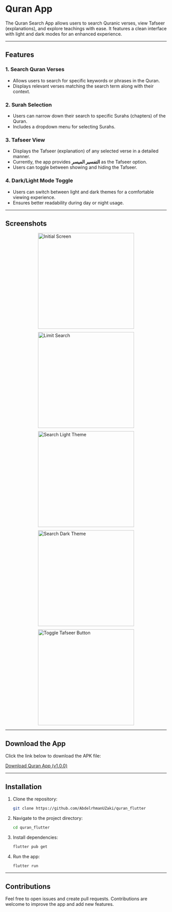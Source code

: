 
# Quran App

The Quran Search App allows users to search Quranic verses, view Tafseer (explanations), and explore teachings with ease. It features a clean interface with light and dark modes for an enhanced experience.


---

## Features

### 1. **Search Quran Verses**
- Allows users to search for specific keywords or phrases in the Quran.
- Displays relevant verses matching the search term along with their context.

### 2. **Surah Selection**
- Users can narrow down their search to specific Surahs (chapters) of the Quran.
- Includes a dropdown menu for selecting Surahs.

### 3. **Tafseer View**
- Displays the Tafseer (explanation) of any selected verse in a detailed manner.
- Currently, the app provides **التفسير الميسر** as the Tafseer option.
- Users can toggle between showing and hiding the Tafseer.

### 4. **Dark/Light Mode Toggle**
- Users can switch between light and dark themes for a comfortable viewing experience.
- Ensures better readability during day or night usage.

---

## Screenshots

<div style="display: flex; flex-wrap: wrap; justify-content: center; gap: 10px;">

  <img src="images/initial-screen.png" alt="Initial Screen" width="300">
  <img src="images/limit-search.png" alt="Limit Search" width="300">
  <img src="images/search-light-theme.png" alt="Search Light Theme" width="300">

  <img src="images/search-dark-theme.png" alt="Search Dark Theme" width="300">
  <img src="images/toggle-tafseer-btn.png" alt="Toggle Tafseer Button" width="300">

</div>

---

## Download the App

Click the link below to download the APK file:

[Download Quran App (v1.0.0)](https://github.com/AbdelrhmanUZaki/quran_flutter/releases/download/v1.0.0/QuranSearch-v1.0.0.apk)

---

## Installation

1. Clone the repository:
   ```bash
   git clone https://github.com/AbdelrhmanUZaki/quran_flutter
   ```
2. Navigate to the project directory:
   ```bash
   cd quran_flutter
   ```
3. Install dependencies:
   ```bash
   flutter pub get
   ```
4. Run the app:
   ```bash
   flutter run
   ```

---

## Contributions
Feel free to open issues and create pull requests. Contributions are welcome to improve the app and add new features.
